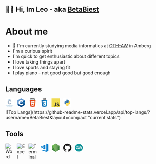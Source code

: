 ## 👋🏻 Hi, Im Leo - aka [BetaBiest](https://github.com/BetaBiest)

# About me
- 🏢 I´m currently studying media informatics at [OTH-AW](https://www.oth-aw.de) in Amberg
- I´m a curious spirit
- I´m quick to get enthusiastic about different topics
- I love taking things apart
- I love sports and staying fit
- I play piano - not good good but good enough
  
## Languages

<img align="left" alt="C" width="26px" style="margin-right: 10px" src="https://raw.githubusercontent.com/github/explore/80688e429a7d4ef2fca1e82350fe8e3517d3494d/topics/c/c.png" />
<img align="left" alt="CPP" width="26px" style="margin-right: 10px" src="https://raw.githubusercontent.com/github/explore/80688e429a7d4ef2fca1e82350fe8e3517d3494d/topics/cpp/cpp.png" />
<img align="left" alt="HTML5" width="26px" style="margin-right: 10px" src="https://raw.githubusercontent.com/github/explore/80688e429a7d4ef2fca1e82350fe8e3517d3494d/topics/html/html.png" />
<img align="left" alt="CSS3" width="26px" style="margin-right: 10px" src="https://raw.githubusercontent.com/github/explore/80688e429a7d4ef2fca1e82350fe8e3517d3494d/topics/css/css.png" />
<img align="left" alt="JavaScript" style="margin-right: 10px" width="26px" src="https://raw.githubusercontent.com/github/explore/80688e429a7d4ef2fca1e82350fe8e3517d3494d/topics/javascript/javascript.png" />
<img align="left" alt="Python" style="margin-right: 10px" width="26px" src="https://raw.githubusercontent.com/github/explore/80688e429a7d4ef2fca1e82350fe8e3517d3494d/topics/python/python.png" />
</br></br>
![Top Langs](https://github-readme-stats.vercel.app/api/top-langs/?username=BetaBiest&layout=compact "current stats")

## Tools

<img align="left" alt="Word" width="26px" style="margin-right: 10px" src="https://www.cvhelpdesk.nl/wp-content/uploads/2017/09/microsoft-word-on-the-app-store-how-to-create-a-logo-in-word.jpg" />
<img align="left" alt="Excel" width="26px" style="margin-right: 10px" src="https://vignette.wikia.nocookie.net/logopedia/images/5/58/Image226.png/revision/latest/scale-to-width-down/185?cb=20120717235902" />
<img align="left" alt="Terminal" width="26px" style="margin-right: 10px" src="https://upload.wikimedia.org/wikipedia/commons/0/01/Windows_Terminal_Logo_256x256.png" />
<img align="left" alt="Visual Studio Code" width="26px" style="margin-right: 10px" src="https://raw.githubusercontent.com/github/explore/80688e429a7d4ef2fca1e82350fe8e3517d3494d/topics/visual-studio-code/visual-studio-code.png" />
<img align="left" alt="Node.js" width="26px" style="margin-right: 10px" src="https://raw.githubusercontent.com/github/explore/80688e429a7d4ef2fca1e82350fe8e3517d3494d/topics/nodejs/nodejs.png" />
<img align="left" alt="GitHub" width="26px" style="margin-right: 10px" src="https://raw.githubusercontent.com/github/explore/78df643247d429f6cc873026c0622819ad797942/topics/github/github.png" />
<img align="left" alt="Arduino" width="26px" style="margin-right: 10px" src="https://raw.githubusercontent.com/github/explore/78df643247d429f6cc873026c0622819ad797942/topics/arduino/arduino.png" />